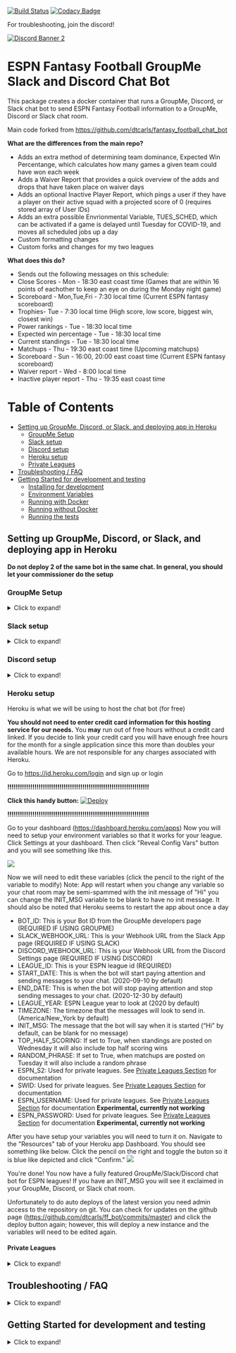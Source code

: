 [![Build Status](https://travis-ci.com/dtcarls/fantasy_football_chat_bot.svg?branch=master)](https://travis-ci.com/dtcarls/fantasy_football_chat_bot)
[![Codacy Badge](https://api.codacy.com/project/badge/Grade/d8506396005d48d1a52dee114f2c05ae)](https://www.codacy.com/app/dtcarls/ff_bot?utm_source=github.com&amp;utm_medium=referral&amp;utm_content=dtcarls/ff_bot&amp;utm_campaign=Badge_Grade)

For troubleshooting, join the discord!

[![Discord Banner 2](https://discordapp.com/api/guilds/878995504225218620/widget.png?style=banner2)](https://discord.gg/bkShnqTTP8)

# ESPN Fantasy Football GroupMe Slack and Discord Chat Bot

This package creates a docker container that runs a GroupMe, Discord, or Slack chat bot to send ESPN Fantasy Football information to a GroupMe, Discord or Slack chat room.

Main code forked from https://github.com/dtcarls/fantasy_football_chat_bot

**What are the differences from the main repo?**

- Adds an extra method of determining team dominance, Expected Win Percentange, which calculates how many games a given team could have won each week
- Adds a Waiver Report that provides a quick overview of the adds and drops that have taken place on waiver days
- Adds an optional Inactive Player Report, which pings a user if they have a player on their active squad with a projected score of 0 (requires stored array of User IDs)
- Adds an extra possible Envrionmental Variable, TUES_SCHED, which can be activated if a game is delayed until Tuesday for COVID-19, and moves all scheduled jobs up a day
- Custom formatting changes
- Custom forks and changes for my two leagues


**What does this do?**

- Sends out the following messages on this schedule:
- Close Scores - Mon - 18:30 east coast time (Games that are within 16 points of eachother to keep an eye on during the Monday night game)
- Scoreboard - Mon,Tue,Fri - 7:30 local time (Current ESPN fantasy scoreboard)
- Trophies- Tue - 7:30 local time (High score, low score, biggest win, closest win)
- Power rankings - Tue - 18:30 local time
- Expected win percentage - Tue - 18:30 local time
- Current standings - Tue - 18:30 local time
- Matchups - Thu - 19:30 east coast time (Upcoming matchups)
- Scoreboard - Sun - 16:00, 20:00 east coast time (Current ESPN fantasy scoreboard)
- Waiver report - Wed - 8:00 local time
- Inactive player report - Thu - 19:35 east coast time

Table of Contents
=================

  * [Setting up GroupMe, Discord, or Slack, and deploying app in Heroku](#setting-up-groupme-discord-or-slack-and-deploying-app-in-heroku)
     * [GroupMe Setup](#groupme-setup)
     * [Slack setup](#slack-setup)
     * [Discord setup](#discord-setup)
     * [Heroku setup](#heroku-setup)
     * [Private Leagues](#private-leagues)
  * [Troubleshooting / FAQ](#troubleshooting--faq)
  * [Getting Started for development and testing](#getting-started-for-development-and-testing)
     * [Installing for development](#installing-for-development)
     * [Environment Variables](#environment-variables)
     * [Running with Docker](#running-with-docker)
     * [Running without Docker](#running-without-docker)
     * [Running the tests](#running-the-tests)

## Setting up GroupMe, Discord, or Slack, and deploying app in Heroku

**Do not deploy 2 of the same bot in the same chat. In general, you should let your commissioner do the setup**

### GroupMe Setup
<details>
  <summary>Click to expand!</summary>

Go to www.groupme.com and sign up or login

If you don't have one for your league already, create a new "Group Chat"

![](https://i.imgur.com/32ioDoZ.png)

Next we will setup the bot for GroupMe

Go to https://dev.groupme.com/session/new and login

Click "Create Bot"

![](https://i.imgur.com/TI1bpwE.png)

Create your bot. GroupMe does a good job explaining what each thing is.

![](https://i.imgur.com/DQUcuuI.png)

After you have created your bot you will see something similar to this. Click "Edit"

![](https://i.imgur.com/Z9vwKKt.png)

This page is important as you will need the "Bot ID" on this page.You can also send a test message with the text box to be sure it is connected to your chat room.
Side note: If you use the bot id depicted in the page you will spam an empty chat room so not worth the effort

![](https://i.imgur.com/k65EZFJ.png)
</details>

### Slack setup
<details>
  <summary>Click to expand!</summary>

Go to https://slack.com/signin and sign in to the workspace the bot will be in

If you don't have one for your league already, create a new League Channel

Next we will setup the bot for Slack

Go to https://api.slack.com/apps/new

Name the app, and choose the intended workspace from the dropdown.

Select the Incoming Webhooks section on the side.

![](https://i.imgur.com/ziRQCVP.png)

Change the toggle from Off to On.

Select Add New Webhook to Workspace

![](https://i.imgur.com/tJRRrfz.png)

In the Post to dropdown, select the channel you want to send messages to, then
select Authorize.

This page is important as you will need the "Webhook URL" on this page.

![](https://i.imgur.com/mmzhDS0.png)
</details>

### Discord setup
 <details>
  <summary>Click to expand!</summary>

Log into or create a discord account

Go to or create a discord server to receive messages in

Open the server settings

![](https://i.imgur.com/bDk2ttJ.png)

Go to Webhooks

![](https://i.imgur.com/mfFHGbT.png)

Create a webhook, give it a name and pick which channel to receive messages in

![](https://i.imgur.com/NAJLv6D.png)

Save the "Webhook URL" on this page

![](https://i.imgur.com/U4MKZSY.png)
</details>

### Heroku setup

Heroku is what we will be using to host the chat bot (for free)

**You should not need to enter credit card information for this hosting service for our needs.**
You **may** run out of free hours without a credit card linked. If you decide to link your credit card you will have enough free hours for the month for a single application since this more than doubles your available hours. We are not responsible for any charges associated with Heroku.

Go to https://id.heroku.com/login and sign up or login


**!!!!!!!!!!!!!!!!!!!!!!!!!!!!!!!!!!!!!!!!!!!!!!!!!!!!!!!!!!!!!!!!!!!!**

**Click this handy button:**
[![Deploy](https://www.herokucdn.com/deploy/button.svg)](https://heroku.com/deploy)

**!!!!!!!!!!!!!!!!!!!!!!!!!!!!!!!!!!!!!!!!!!!!!!!!!!!!!!!!!!!!!!!!!!!!**

Go to your dashboard (https://dashboard.heroku.com/apps)
Now you will need to setup your environment variables so that it works for your league. Click Settings at your dashboard. Then click "Reveal Config Vars" button and you will see something like this.

![](https://i.imgur.com/7a1V6v8.png)

Now we will need to edit these variables (click the pencil to the right of the variable to modify)
Note: App will restart when you change any variable so your chat room may be semi-spammed with the init message of "Hi" you can change the INIT_MSG variable to be blank to have no init message. It should also be noted that Heroku seems to restart the app about once a day

- BOT_ID: This is your Bot ID from the GroupMe developers page (REQUIRED IF USING GROUPME)
- SLACK_WEBHOOK_URL: This is your Webhook URL from the Slack App page (REQUIRED IF USING SLACK)
- DISCORD_WEBHOOK_URL: This is your Webhook URL from the Discord Settings page (REQUIRED IF USING DISCORD)
- LEAGUE_ID: This is your ESPN league id (REQUIRED)
- START_DATE: This is when the bot will start paying attention and sending messages to your chat. (2020-09-10 by default)
- END_DATE: This is when the bot will stop paying attention and stop sending messages to your chat. (2020-12-30 by default)
- LEAGUE_YEAR: ESPN League year to look at (2020 by default)
- TIMEZONE: The timezone that the messages will look to send in. (America/New_York by default)
- INIT_MSG: The message that the bot will say when it is started (“Hi” by default, can be blank for no message)
- TOP_HALF_SCORING: If set to True, when standings are posted on Wednesday it will also include top half scoring wins
- RANDOM_PHRASE: If set to True, when matchups are posted on Tuesday it will also include a random phrase
- ESPN_S2: Used for private leagues. See [Private Leagues Section](#private-leagues) for documentation
- SWID: Used for private leagues. See [Private Leagues Section](#private-leagues) for documentation
- ESPN_USERNAME: Used for private leagues. See [Private Leagues Section](#private-leagues) for documentation **Experimental, currently not working**
- ESPN_PASSWORD: Used for private leagues. See [Private Leagues Section](#private-leagues) for documentation **Experimental, currently not working**

After you have setup your variables you will need to turn it on. Navigate to the "Resources" tab of your Heroku app Dashboard.
You should see something like below. Click the pencil on the right and toggle the buton so it is blue like depicted and click "Confirm."
![](https://i.imgur.com/J6bpV2I.png)

You're done! You now have a fully featured GroupMe/Slack/Discord chat bot for ESPN leagues! If you have an INIT_MSG you will see it exclaimed in your GroupMe, Discord, or Slack chat room.

Unfortunately to do auto deploys of the latest version you need admin access to the repository on git. You can check for updates on the github page (https://github.com/dtcarls/ff_bot/commits/master) and click the deploy button again; however, this will deploy a new instance and the variables will need to be edited again.

#### Private Leagues

<details>
  <summary>Click to expand!</summary>

For private league you will need to get your swid and espn_s2.
You can find these two values after logging into your espn fantasy football account on espn's website.
(Chrome Browser)
Right click anywhere on the website and click inspect option.
From there click Application on the top bar.
On the left under Storage section click Cookies then http://fantasy.espn.com.
From there you should be able to find your swid and espn_s2 variables and values.

There is a new **Experimental (may not work)** option to use a username and password for espn to access private leagues instead of having to use swid and s2.

</details>

## Troubleshooting / FAQ

<details>
  <summary>Click to expand!</summary>

**League must be full.**

The bot isn't working
Did you miss a step in the instructions? Try doing it from scratch again. If still no luck, open an issue (https://github.com/dtcarls/fantasy_football_chat_bot/issues) so the answer can be shared with others.

How are power ranks calculated?
They are calculated using 2 step dominance, as well as a combination of points scored and margin of victory. Weighted 80/15/5 respectively. I wouldn't so much pay attention to the actual number but more of the gap between teams. Full source of the calculations can be seen here: https://github.com/cwendt94/ff-espn-api/commit/61f8a34de5c42196ba0b1552aa25282297f070c5

Is there a version of this for Yahoo/CBS/NFL/[insert other site]?
No, this would require a significant rework for other sites.

I'm not getting the init message
Are you sure you flipped the switch in Heroku to activate the worker (the toggle should be blue)? The other common mistake is misconfigured environment variables.

I keep getting the init message
Remove your init message and it will stop. The init message is really for first setup to ensure it is working.

How do I set another timezone?
Specify your variable https://en.wikipedia.org/wiki/List_of_tz_database_time_zones#List

Is there a version of this for Messenger/WhatsApp/[insert other chat]?
No, but I am open to pull requests implementing their API for additional cross platform support.
</details>

## Getting Started for development and testing

<details>
  <summary>Click to expand!</summary>

These instructions will get you a copy of the project up and running
on your local machine for development and testing purposes.

### Installing for development
With Docker:
```bash
git clone https://github.com/dtcarls/ff_bot

cd ff_bot

docker build -t ff_bot .
```

Without Docker:

```bash
git clone https://github.com/dtcarls/ff_bot

cd ff_bot

python3 setup.py install
```

### Environment Variables

- BOT_ID: This is your Bot ID from the GroupMe developers page (REQUIRED IF USING GROUPME)
- SLACK_WEBHOOK_URL: This is your Webhook URL from the Slack App page (REQUIRED IF USING SLACK)
- DISCORD_WEBHOOK_URL: This is your Webhook URL from the Discord Settings page (REQUIRED IF USING DISCORD)
- LEAGUE_ID: This is your ESPN league id (REQUIRED)
- START_DATE: This is when the bot will start paying attention and sending messages to your chat. (2020-09-10 by default)
- END_DATE: This is when the bot will stop paying attention and stop sending messages to your chat. (2020-12-30 by default)
- LEAGUE_YEAR: ESPN League year to look at (2020 by default)
- TIMEZONE: The timezone that the messages will look to send in. (America/New_York by default)
- INIT_MSG: The message that the bot will say when it is started (“Hi” by default, can be blank for no message)
- TOP_HALF_SCORING: If set to True, when standings are posted on Wednesday it will also include top half scoring wins
- RANDOM_PHRASE: If set to True, when matchups are posted on Tuesday it will also include a random phrase
- ESPN_S2: Used for private leagues. See [Private Leagues Section](#private-leagues) for documentation
- SWID: Used for private leagues. See [Private Leagues Section](#private-leagues) for documentation
- ESPN_USERNAME: Used for private leagues. See [Private Leagues Section](#private-leagues) for documentation **Experimental, currently not working**
- ESPN_PASSWORD: Used for private leagues. See [Private Leagues Section](#private-leagues) for documentation **Experimental, currently not working**

### Running with Docker

Use BOT_ID if using Groupme, DISCORD_WEBHOOK_URL if using Discord, and SLACK_WEBHOOK_URL if using Slack (or multiple to get messages in multiple places)

```bash
>>> export BOT_ID=[enter your GroupMe Bot ID]
>>> export WEBHOOK_URL=[enter your Webhook URL]
>>> export LEAGUE_ID=[enter ESPN league ID]
>>> export LEAGUE_YEAR=[enter league year]
>>> cd ff_bot
>>> docker run --rm=True \
-e BOT_ID=$BOT_ID \
-e LEAGUE_ID=$LEAGUE_ID \
-e LEAGUE_YEAR=$LEAGUE_YEAR \
ff_bot
```

### Running without Docker

Use BOT_ID if using Groupme, DISCORD_WEBHOOK_URL if using Discord, and SLACK_WEBHOOK_URL if using Slack (or multiple to get messages in multiple places)

```bash
>>> export BOT_ID=[enter your GroupMe Bot ID]
>>> export WEBHOOK_URL=[enter your Webhook URL]
>>> export LEAGUE_ID=[enter ESPN league ID]
>>> export LEAGUE_YEAR=[enter league year]
>>> cd ff_bot
>>> python3 ff_bot/ff_bot.py
```

### Running the tests

Automated tests for this package are included in the `tests` directory. After installation,
you can run these tests by changing the directory to the `ff_bot` directory and running the following:

```python3
python3 setup.py test
```
</details>
